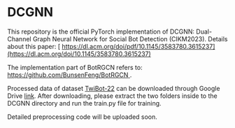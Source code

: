 # DCGNN
This repository is the official PyTorch implementation of DCGNN: Dual-Channel Graph Neural Network for Social Bot Detection (CIKM2023). 
Details about this paper: [ https://dl.acm.org/doi/pdf/10.1145/3583780.3615237](https://dl.acm.org/doi/10.1145/3583780.3615237)

The implementation part of BotRGCN refers to: [ https://github.com/BunsenFeng/BotRGCN ](https://github.com/BunsenFeng/BotRGCN). 

Processed data of dataset [TwiBot-22](https://github.com/LuoUndergradXJTU/TwiBot-22) can be downloaded through Google Drive [link](https://drive.google.com/drive/folders/1VoPmfAwkBXvFP88T3PW_0HOCI2G_DKrh?usp=sharing). After downloading, please extract the two folders inside to the DCGNN directory and run the train.py file for training.

Detailed preprocessing code will be uploaded soon.
